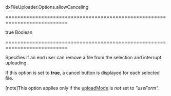 <!--id-->dxFileUploader.Options.allowCanceling<!--/id-->
===========================================================================
<!--default-->true<!--/default-->
<!--type-->Boolean<!--/type-->
===========================================================================

<!--shortDescription-->
Specifies if an end user can remove a file from the selection and interrupt uploading.
<!--/shortDescription-->

<!--fullDescription-->
If this option is set to **true**, a cancel button is displayed for each selected file.

[note]This option applies only if the [uploadMode](/Documentation/ApiReference/UI_Widgets/dxFileUploader/Configuration/#uploadMode) is *not* set to *"useForm"*.
 
<!--/fullDescription-->